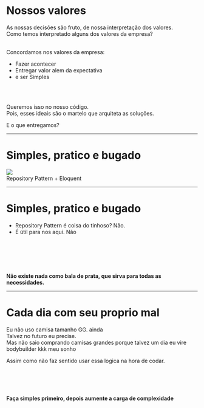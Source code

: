 # Nossos valores

As nossas decisões são fruto, de nossa interpretação dos valores.
<br>
Como temos interpretado alguns dos valores da empresa?
<br><br>

Concordamos nos valores da empresa:
- Fazer acontecer
- Entregar valor alem da expectativa
- e ser Simples

<br><br>

Queremos isso no nosso código.<br>
Pois, esses ideais são o martelo que arquiteta as soluções.

E o que entregamos?

---

# Simples, pratico e bugado

<div class="flex">
    <div>
        <img class="w-3/5 m-auto" src="/espada.jpg"/>
    </div>
    <div class="self-center">
        <span>Repository Pattern + Eloquent</span>
    </div>
</div>

--- 

# Simples, pratico e bugado

- Repository Pattern é coisa do tinhoso? Não.
- É útil para nos aqui. Não

<br><br><br><br><br>
<strong>Não existe nada como bala de prata, que sirva para todas as necessidades.</strong>

--- 

# Cada dia com seu proprio mal

Eu não uso camisa tamanho GG. <span class="text-gray-300">ainda</span><br>
Talvez no futuro eu precise.
<br>
Mas não saio comprando camisas grandes porque talvez um dia eu vire bodybuilder <span class="text-gray-300">kkk meu sonho</span>

Assim como não faz sentido usar essa logica na hora de codar.

<br><br>
<br><br>
<strong>Faça simples primeiro, depois aumente a carga de complexidade</strong>
